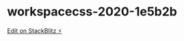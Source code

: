 # workspacecss-2020-1e5b2b

[Edit on StackBlitz ⚡️](https://stackblitz.com/edit/workspacecss-2020-1e5b2b)